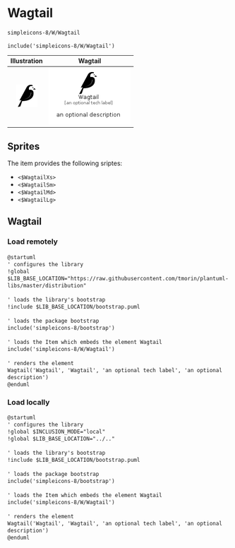 # Wagtail


```text
simpleicons-8/W/Wagtail
```

```text
include('simpleicons-8/W/Wagtail')
```



| Illustration | Wagtail |
| :---: | :---: |
| ![illustration for Illustration](../../simpleicons-8/W/Wagtail.png) | ![illustration for Wagtail](../../simpleicons-8/W/Wagtail.Local.png) |



## Sprites
The item provides the following sriptes:

- `<$WagtailXs>`
- `<$WagtailSm>`
- `<$WagtailMd>`
- `<$WagtailLg>`





## Wagtail

### Load remotely
```plantuml
@startuml
' configures the library
!global $LIB_BASE_LOCATION="https://raw.githubusercontent.com/tmorin/plantuml-libs/master/distribution"

' loads the library's bootstrap
!include $LIB_BASE_LOCATION/bootstrap.puml

' loads the package bootstrap
include('simpleicons-8/bootstrap')

' loads the Item which embeds the element Wagtail
include('simpleicons-8/W/Wagtail')

' renders the element
Wagtail('Wagtail', 'Wagtail', 'an optional tech label', 'an optional description')
@enduml
```

### Load locally
```plantuml
@startuml
' configures the library
!global $INCLUSION_MODE="local"
!global $LIB_BASE_LOCATION="../.."

' loads the library's bootstrap
!include $LIB_BASE_LOCATION/bootstrap.puml

' loads the package bootstrap
include('simpleicons-8/bootstrap')

' loads the Item which embeds the element Wagtail
include('simpleicons-8/W/Wagtail')

' renders the element
Wagtail('Wagtail', 'Wagtail', 'an optional tech label', 'an optional description')
@enduml
```

